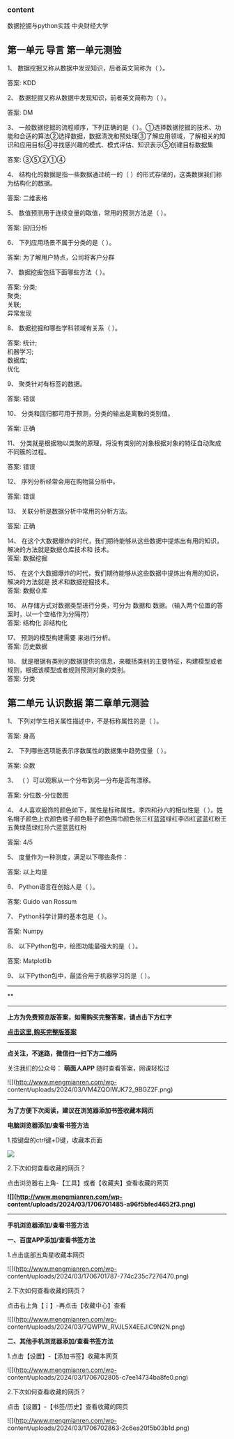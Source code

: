 ### content

数据挖掘与python实践 中央财经大学

## 第一单元 导言 第一单元测验

1、 数据挖掘又称从数据中发现知识，后者英文简称为（ ）。

答案: KDD  

2、 数据挖掘又称从数据中发现知识，前者英文简称为（ ）。

答案: DM

3、 一般数据挖掘的流程顺序，下列正确的是（
）。①选择数据挖掘的技术、功能和合适的算法②选择数据，数据清洗和预处理③了解应用领域，了解相关的知识和应用目标④寻找感兴趣的模式、模式评估、知识表示⑤创建目标数据集

答案: ③⑤②①④

4、 结构化的数据是指一些数据通过统一的（ ）的形式存储的，这类数据我们称为结构化的数据。

答案: 二维表格

5、 数值预测用于连续变量的取值，常用的预测方法是（ ）。

答案: 回归分析

6、 下列应用场景不属于分类的是（ ）。

答案: 为了解用户特点，公司将客户分群

7、 数据挖掘包括下面哪些方法（ ）。

答案: 分类;  
聚类;  
关联;  
异常发现

8、 数据挖掘和哪些学科领域有关系（ ）。

答案: 统计;  
机器学习;  
数据库;  
优化

9、 聚类针对有标签的数据。

答案: 错误

10、 分类和回归都可用于预测，分类的输出是离散的类别值。

答案: 正确

11、 分类就是根据物以类聚的原理，将没有类别的对象根据对象的特征自动聚成不同簇的过程。

答案: 错误

12、 序列分析经常会用在购物篮分析中。

答案: 错误

13、 关联分析是数据分析中常用的分析方法。

答案: 正确

14、 在这个大数据爆炸的时代，我们期待能够从这些数据中提炼出有用的知识，解决的方法就是数据仓库技术和 技术。  
答案: 数据挖掘

15、 在这个大数据爆炸的时代，我们期待能够从这些数据中提炼出有用的知识，解决的方法就是 技术和数据挖掘技术。  
答案: 数据仓库

16、 从存储方式对数据类型进行分类，可分为 数据和 数据。（输入两个位置的答案时，以一个空格作为分隔符）  
答案: 结构化 非结构化

17、 预测的模型构建需要 来进行分析。  
答案: 历史数据

18、 就是根据有类别的数据提供的信息，来概括类别的主要特征，构建模型或者规则，根据该模型或者规则预测对象的类别。  
答案: 分类

## 第二单元 认识数据 第二章单元测验

1、 下列对学生相关属性描述中，不是标称属性的是（ ）。

答案: 身高

2、 下列哪些选项能表示序数属性的数据集中趋势度量（ ）。

答案: 众数

3、 （ ）可以观察从一个分布到另一分布是否有漂移。

答案: 分位数-分位数图

4、 4人喜欢服饰的颜色如下，属性是标称属性。李四和孙六的相似性是（
）。姓名帽子颜色上衣颜色裤子颜色鞋子颜色围巾颜色张三红蓝蓝绿红李四红蓝蓝红粉王五黄绿蓝绿红孙六蓝蓝蓝红粉

答案: 4/5

5、 度量作为一种测度，满足以下哪些条件：

答案: 以上均是

6、 Python语言在创始人是（ ）。

答案: Guido van Rossum

7、 Python科学计算的基本包是（ ）。

答案: Numpy

8、 以下Python包中，绘图功能最强大的是（ ）。

答案: Matplotlib

9、 以下Python包中，最适合用于机器学习的是（ ）。

* * *

**

* * *

**上方为免费预览版答案，如需购买完整答案，请点击下方红字**

[**点击这里,购买完整版答案**](http://mooc.mengmianren.com/mooc/99989.html)

* * *

**点关注，不迷路，微信扫一扫下方二维码**

关注我们的公众号： **萌面人APP** 随时查看答案，网课轻松过

![](http://www.mengmianren.com/wp-
content/uploads/2024/03/VM4ZQOIWJK72_9BGZ2F.png)

* * *

**为了方便下次阅读，建议在浏览器添加书签收藏本网页**

**电脑浏览器添加/查看书签方法**

1.按键盘的ctrl键+D键，收藏本页面

![](http://www.mengmianren.com/wp-content/uploads/2024/03/AF9T_JKKHAJN.png)

2.下次如何查看收藏的网页？

点击浏览器右上角-【工具】或者【收藏夹】查看收藏的网页

**![](http://www.mengmianren.com/wp-
content/uploads/2024/03/1706701485-a96f5bfed4652f3.png)**

* * *

**手机浏览器添加/查看书签方法**

**一、百度APP添加/查看书签方法**

1.点击底部五角星收藏本网页

![](http://www.mengmianren.com/wp-
content/uploads/2024/03/1706701787-774c235c7276470.png)

2.下次如何查看收藏的网页？

点击右上角【┇】-再点击【收藏中心】查看

![](http://www.mengmianren.com/wp-
content/uploads/2024/03/7QWPW_RVJL5X4EEJIC9N2N.png)

**二、其他手机浏览器添加/查看书签方法**

1.点击【设置】-【添加书签】收藏本网页

![](http://www.mengmianren.com/wp-
content/uploads/2024/03/1706702805-c7ee14734ba8fe0.png)

2.下次如何查看收藏的网页？

点击【设置】-【书签/历史】查看收藏的网页

![](http://www.mengmianren.com/wp-
content/uploads/2024/03/1706702863-2c6ea20f5b03b1d.png)

